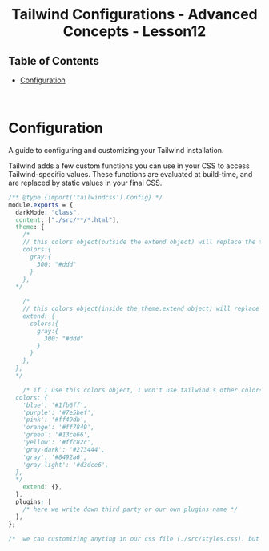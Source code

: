 <br />
 <p align="center">
    <h1 align="center"> Tailwind Configurations - Advanced Concepts - Lesson12</h1>
</p>

<!-- TABLE OF CONTENTS -->

## Table of Contents

- [Configuration](#configuration)

<br>

# Configuration

A guide to configuring and customizing your Tailwind installation.

Tailwind adds a few custom functions you can use in your CSS to access Tailwind-specific values. These functions are evaluated at build-time, and are replaced by static values in your final CSS.

```css
/** @type {import('tailwindcss').Config} */
module.exports = {
  darkMode: "class",
  content: ["./src/**/*.html"],
  theme: {
    /*
    // this colors object(outside the extend object) will replace the tailwind's colors object. So, tailwind's other colors classes will not work now.
    colors:{
      gray:{
        300: "#ddd"
      }
    },
  */

    /*
    // this colors object(inside the theme.extend object) will replace only tailwind's colors.gray.300 property.
    extend: {
      colors:{
        gray:{
          300: "#ddd"
        }
      }
    },
  },
  */

    /* if I use this colors object, I won't use tailwind's other colors
  colors: {
    'blue': '#1fb6ff',
    'purple': '#7e5bef',
    'pink': '#ff49db',
    'orange': '#ff7849',
    'green': '#13ce66',
    'yellow': '#ffc82c',
    'gray-dark': '#273444',
    'gray': '#8492a6',
    'gray-light': '#d3dce6',
  },
  */
    extend: {},
  },
  plugins: [
    /* here we write down third party or our own plugins name */
  ],
};

/*  we can customizing anyting in our css file (./src/styles.css). but if we customize something here, we will get some extra facilities. (like: we will be suggeted our custom class by Tailwind InteliSence plugin etc.) */

```

<br>
